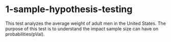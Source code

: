 # 1-sample-hypothesis-testing

This test analyzes the average weight of adult men in the United States. The purpose of this test is to understand the impact sample size can have on probabilities(pVal). 
